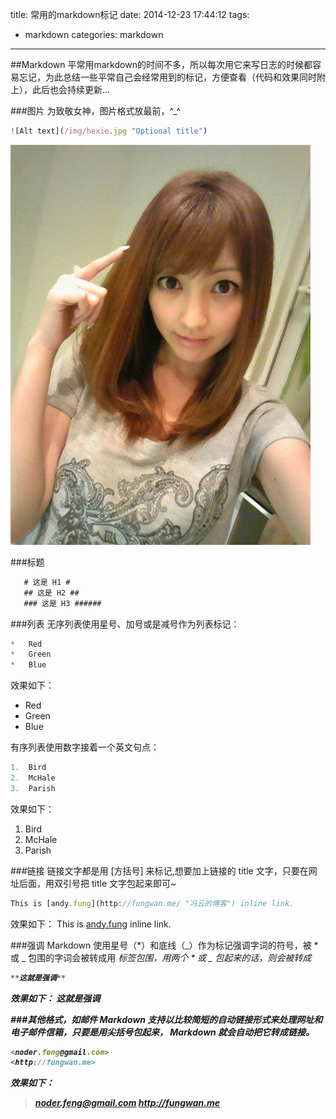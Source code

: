title: 常用的markdown标记
date: 2014-12-23 17:44:12
tags:
- markdown
categories: markdown

---
##Markdown
平常用markdown的时间不多，所以每次用它来写日志的时候都容易忘记，为此总结一些平常自己会经常用到的标记，方便查看（代码和效果同时附上），此后也会持续更新...

###图片
为致敬女神，图片格式放最前，^_^
```javascript
![Alt text](/img/hexie.jpg "Optional title")
```
![](/img/songdaofeng.jpg "入门老师")

###标题

```javascript
   # 这是 H1 #
   ## 这是 H2 ##
   ### 这是 H3 ######
```
###列表
无序列表使用星号、加号或是减号作为列表标记：
```javascript
*   Red
*   Green
*   Blue
```
效果如下：
*   Red
*   Green
*   Blue

有序列表使用数字接着一个英文句点：
```javascript
1.  Bird
2.  McHale
3.  Parish
```
效果如下：
1.  Bird
2.  McHale
3.  Parish

###链接
链接文字都是用 [方括号] 来标记,想要加上链接的 title 文字，只要在网址后面，用双引号把 title 文字包起来即可~
```javascript
This is [andy.fung](http://fungwan.me/ "冯云的博客") inline link.
```
效果如下：
This is [andy.fung](http://fungwan.me/ "冯云的博客") inline link.

###强调
Markdown 使用星号（*）和底线（_）作为标记强调字词的符号，被 * 或 _ 包围的字词会被转成用 <em> 标签包围，用两个 * 或 _ 包起来的话，则会被转成 <strong>

```javascript
**这就是强调**
```
效果如下：
**这就是强调**

###其他格式，如邮件
Markdown 支持以比较简短的自动链接形式来处理网址和电子邮件信箱，只要是用尖括号包起来， Markdown 就会自动把它转成链接。

```javascript
<noder.feng@gmail.com>
<http://fungwan.me>
```
效果如下：
><noder.feng@gmail.com>
><http://fungwan.me>